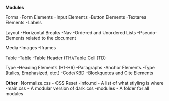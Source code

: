 **Modules**

Forms
-Form Elements
-Input Elements
-Button Elements
-Textarea Elements
-Labels

Layout
-Horizontal Breaks
-Nav
-Ordered and Unordered Lists
-Pseudo-Elements related to the document

Media
-Images
-Iframes

Table
-Table
-Table Header (TH)/Table Cell (TD)

Type
-Heading Elements (H1-H6)
-Paragraphs
-Anchor Elements
-Type (Italics, Emphasized, etc.)
-Code/KBD
-Blockquotes and Cite Elements

**Other**
-Normalize.css - CSS Reset
-info.md - A list of what stlyling is where
-main.css - A modular version of dark.css
-modules - A folder for all modules